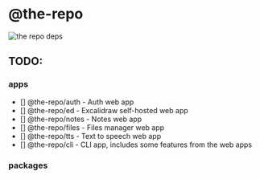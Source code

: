 # @the-repo

<picture>
   <source media="(prefers-color-scheme: dark)" alt="the repo deps" srcset="https://cdn.xpr.im/projects/ed/the-repo-deps-v0.0.1.png
" />
   <img alt="the repo deps" src="https://cdn.xpr.im/projects/ed/the-repo-deps-v0.0.1.png
" />
</picture>

## TODO:

### apps

- [] @the-repo/auth - Auth web app
- [] @the-repo/ed - Excalidraw self-hosted web app
- [] @the-repo/notes - Notes web app
- [] @the-repo/files - Files manager web app
- [] @the-repo/tts - Text to speech web app
- [] @the-repo/cli - CLI app, includes some features from the web apps

### packages

